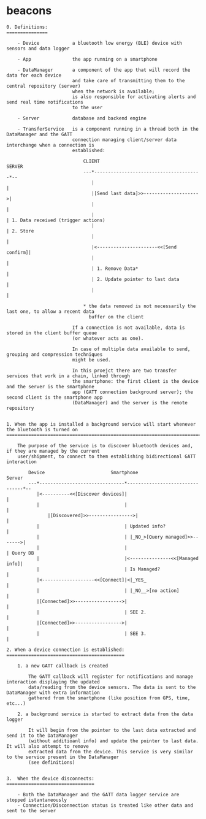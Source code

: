 # beacons
   			
	0. Definitions:
	===============
	
		- Device  			a bluetooth low energy (BLE) device with sensors and data logger
		
		- App  				the app running on a smartphone
		
		- DataManager		a component of the app that will record the data for each device
							and take care of transmitting them to the central repository (server)
							when the network is available;
							is also responsible for activating alerts and send real time notifications
							to the user
		
		- Server			database and backend engine
		
		- TransferService	is a component running in a thread both in the DataManager and the GATT 
							connection managing client/server data interchange when a connection is
							established:
							
								CLIENT                                  SERVER
								---*---------------------------------------*--
								   |                                       |
								   |[Send last data]>>-------------------->|
								   |                                       |
								   |                                       | 1. Data received (trigger actions)
								   |                                       | 2. Store
								   |                                       |
								   |<----------------------<<[Send confirm]|
								   |                                       |
								   | 1. Remove Data*                       |
								   | 2. Update pointer to last data        |
								   |                                       |
								   
								* the data removed is not necessarily the last one, to allow a recent data 
								  buffer on the client
							  
							If a connection is not available, data is stored in the client buffer queue
							(or whatever acts as one).
							
							In case of multiple data available to send, grouping and compression techniques
							might be used.
							  
							In this proejct there are two transfer services that work in a chain, linked through 
							the smartphone: the first client is the device and the server is the smartphone 
							app (GATT connection background server); the second client is the smartphone app
							(DataManager) and the server is the remote repository
							   
										  
	1. When the app is installed a background service will start whenever the bluetooth is turned on
	================================================================================================
	
		The purpose of the service is to discover bluetooth devices and, if they are managed by the current
		user/shipment, to connect to them establishing bidirectional GATT interaction
		
			Device                        Smartphone                         Server
			---*-------------------------------*--------------------------------*--
			   |<----------<<[Discover devices]|                                |
			   |                               |                                |
		           |[Discovered]>>---------------->|                                |
			   |                               | Updated info?                  |
			   |                               | |_NO_>[Query managed]>>------->|
			   |                               |                                | Query DB
			   |                               |<---------------<<[Managed info]|
			   |                               | Is Managed?                    |
			   |<-------------------<<[Connect]|<|_YES_                         |
			   |                               | |_NO__>[no action]             |
			   |[Connected]>>----------------->|                                |
			   |                               | SEE 2.                         |
			   |[Connected]>>----------------->|                                |
			   |                               | SEE 3.                         |
		
	2. When a device connection is established:
	===========================================
	
		1. a new GATT callback is created 
	
			The GATT callback will register for notifications and manage interaction displaying the updated 
			data/reading from the device sensors. The data is sent to the DataManager with extra information
			gathered from the smartphone (like position from GPS, time, etc...)
	
		2. a background service is started to extract data from the data logger
		
			It will begin from the pointer to the last data extracted and send it to the DataManager 
			(without additioanl info) and update the pointer to last data. It will also attempt to remove
			extracted data from the device. This service is very similar to the service present in the DataManager
			(see definitions)
			

	3.  When the device	disconnects:
	================================
	
		- Both the DataManager and the GATT data logger service are stopped istantaneously
		- Connection/Disconnection status is treated like other data and sent to the server
